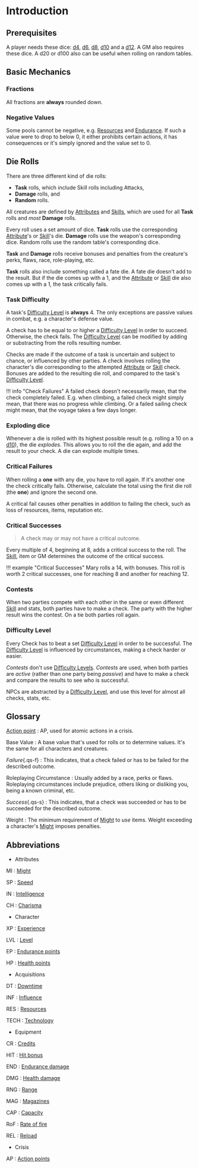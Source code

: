 # Introduction

## Prerequisites

A player needs these dice: [d4](#d4), [d6](#d6), [d8](#d8), [d10](#d10) and a
[d12](#d12). A GM also requires these dice. A d20 or d100 also can be useful
when rolling on random tables.

## Basic Mechanics

### Fractions

All fractions are **always** rounded down.

### Negative Values

Some pools cannot be negative, e.g. [Resources](/character#resources-res) and
[Endurance](/character#endurance). If such a value were to drop to below 0, it
either prohibits certain actions, it has consequences or it's simply ignored and
the value set to 0.

## Die Rolls

There are three different kind of die rolls:

* **Task** rolls, which include Skill rolls including Attacks,
* **Damage** rolls, and
* **Random** rolls.

All creatures are defined by [Attributes](/character#attributes) and
[Skills](/character/skills#skills), which are used for all **Task** rolls and
*most* **Damage** rolls.

Every roll uses a set amount of dice. **Task** rolls use the corresponding
[Attribute](/character#attributes)'s or [Skill](/character/skills#skills)'s die.
**Damage** rolls use the weapon's corresponding dice. Random rolls use the
random table's corresponding dice.

**Task** and **Damage** rolls receive bonuses and penalties from the creature's
perks, flaws, race, role-playing, etc.

**Task** rolls also include something called a fate die. A fate die doesn't add
to the result. But if the die comes up with a 1, and the
[Attribute](/character#attributes) or [Skill](/character/skills#skills) die also
comes up with a 1, the task critically fails.

### Task Difficulty

A task's [Difficulty Level](/crisis#difficulty) is **always** 4. The only
exceptions are passive values in combat, e.g. a character's defense value.

A check has to be equal to or higher a [Difficulty Level](/crisis#difficulty) in
order to succeed. Otherwise, the check fails. The [Difficulty
Level](/crisis#difficulty) can be modified by adding or substracting from the
rolls resulting number.

Checks are made if the outcome of a task is uncertain and subject to chance, or
influenced by other parties. A check involves rolling the character's die
corresponding to the attempted [Attribute](/character#attributes) or
[Skill](/character/skills#skills) check. Bonuses are added to the resulting die
roll, and compared to the task's [Difficulty Level](/crisis#difficulty).

!!! info "Check Failures"
    A failed check doesn't necessarily mean, that the check completely failed.
    E.g. when climbing, a failed check might simply mean, that there was no
    progress while climbing. Or a failed sailing check might mean, that the
    voyage takes a few days longer.

### Exploding dice

Whenever a die is rolled with its highest possible result (e.g. rolling a 10 on
a [d10](#d10)), the die *explodes*. This allows you to roll the die again, and
add the result to your check. A die can explode multiple times.

<div class="left" markdown="1">

### Critical Failures

When rolling a **one** with any die, you have to roll again. If it's another one
the check critically fails. Otherwise, calculate the total using the first die
roll (the **one**) and ignore the second one.

A critical fail causes other penalties in addition to failing the check, such as
loss of resources, items, reputation etc.

</div>
<div class="right" markdown="1">

### Critical Successes

> A check may or may not have a critical outcome.

Every multiple of 4, beginning at 8, adds a critical success to the roll. The
[Skill](#skills), item or GM determines the outcome of the critical success.


!!! example "Critical Successes"
    Mary rolls a 14, with bonuses. This roll is worth 2 critical successes, one
    for reaching 8 and another for reaching 12.

</div>
<div class="clearfix"></div>

### Contests

When two parties compete with each other in the same or even different
[Skill](/character/skills#skills) and stats, both parties have to make a check.
The party with the higher result wins the contest. On a tie both parties roll
again.

### Difficulty Level

Every Check has to beat a set [Difficulty Level](/crisis#difficulty) in order to
be successful. The [Difficulty Level](/crisis#difficulty) is influenced by
circumstances, making a check harder or easier.

*Contests* don't use [Difficulty Levels](/crisis#difficulty). *Contests* are
used, when both parties are *active* (rather than one party being *passive*) and
have to make a check and compare the results to see who is successful.

NPCs are abstracted by a [Difficulty Level](/crisis#difficulty), and use this
level for almost all checks, stats, etc.

## Glossary

[Action point](/crisis#actions)
:   AP, used for atomic actions in a crisis.

Base Value
:   A base value that's used for rolls or to determine values. It's the same for
all characters and creatures.

*Failure*{.qs-f}
:   This indicates, that a check failed or has to be failed for the described
outcome.

Roleplaying Circumstance
:   Usually added by a race, perks or flaws. Roleplaying circumstances include
prejudice, others liking or disliking you, being a known criminal, etc.

*Success*{.qs-s}
:   This indicates, that a check was succeeded or has to be succeeded for the
described outcome.

Weight
:   The minimum requirement of [Might](/character#might-mi) to *use* items.
Weight exceeding a character's [Might](/character#might-mi) imposes penalties.

## Abbreviations

<div class="dl-horizontal" markdown="1">
<div class="col-layout-start"></div>

* Attributes

MI
:   [Might](/character#might-mi)

SP
:   [Speed](/character#speed-sp)

IN
:   [Intelligence](/character#intelligence-in)

CH
:   [Charisma](/character#charisma-ch)

* Character

XP
:   [Experience](/character#experience-xp)

LVL
:   [Level](/character#level-lvl)

EP
:   [Endurance points](/character#endurance-ep)

HP
:   [Health points](/character#health-hp)

* Acquisitions

DT
:   [Downtime](/character#downtime-dt)

INF
:   [Influence](/character#influence-inf)

RES
:   [Resources](/character#resources-res)

TECH
:   [Technology](/character#technology-tech)

<div class="col-layout-end"></div>
<div class="col-layout-start"></div>

* Equipment

CR
:   [Credits](/character/equipment#credits)

HIT
:   [Hit bonus](/character/equipment/#weapons)

END
:   [Endurance damage](/character/equipment/#weapons)

DMG
:   [Health damage](/character/equipment/#weapons)

RNG
:   [Range](/character/equipment/#weapons)

MAG
:   [Magazines](/character/equipment/#weapons)

CAP
:   [Capacity](/character/equipment/#weapons)

RoF
:   [Rate of fire](/character/equipment/#weapons)

REL
:   [Reload](/character/equipment/#weapons)

* Crisis

AP
: [Action points](/crisis#actions)

<div class="col-layout-end clearfix"></div>
</div>
